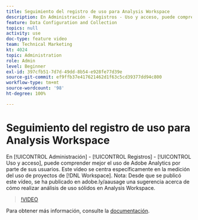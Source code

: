 ```yaml
---
title: Seguimiento del registro de uso para Analysis Workspace
description: En Administración - Registros - Uso y acceso, puede comprender mejor el uso de Adobe Analytics por parte de sus usuarios. Este vídeo se centra específicamente en la medición del uso de proyectos de Workspace.
feature: Data Configuration and Collection
topics: null
activity: use
doc-type: feature video
team: Technical Marketing
kt: 4024
topic: Administration
role: Admin
level: Beginner
exl-id: 397cfb51-7d7d-49dd-8b54-e928fe77d39e
source-git-commit: ef9ffb37e417621462d1f63c5cd39377dd94c800
workflow-type: tm+mt
source-wordcount: '98'
ht-degree: 100%

---
```


# Seguimiento del registro de uso para Analysis Workspace

En [!UICONTROL Administración] - [!UICONTROL Registros] - [!UICONTROL Uso y acceso], puede comprender mejor el uso de Adobe Analytics por parte de sus usuarios. Este vídeo se centra específicamente en la medición del uso de proyectos de [!DNL Workspace]. Nota: Desde que se publicó este vídeo, se ha publicado en adobe.ly/aausage una sugerencia acerca de cómo realizar análisis de uso sólidos en Analysis Workspace.

>[!VIDEO](https://video.tv.adobe.com/v/29768/?quality=12)

Para obtener más información, consulte la [documentación](https://experienceleague.adobe.com/docs/analytics/admin/admin-tools/logs.html?lang=es).
